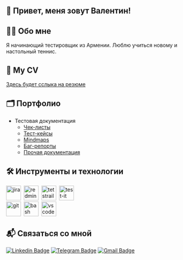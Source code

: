 ## 👋 Привет, меня зовут Валентин! 

## 👨‍💻 Обо мне

Я начинающий тестировщик из Армении.
Люблю учиться новому и настольный теннис.

## 📃 My CV

[Здесь будет сслыка на резюме](https://ссылочку_сюда)

## 🗂️ Портфолио
- Тестовая документация
  -  [Чек-листы](https://github.com/ChizhV/check-lists-portfolio)
  -  [Тест-кейсы](https://github.com/ChizhV/test-cases-portfolio)
  -  [Mindmaps](https://github.com/ChizhV/mindmaps-portfolio)
  -  [Баг-репорты](https://github.com/ChizhV/bug-reports-portfolio)
  -  [Прочая документация](https://github.com/ChizhV/other-documentation-portfolio)


## 🛠 Инструменты и технологии
<div>
  <img src="https://cdn.jsdelivr.net/gh/devicons/devicon/icons/jira/jira-original.svg" title="jira" alt="jira" width="40" height="40"/>&nbsp
  <img src="https://www.redmine.org/attachments/download/3462/redmine_fluid_icon.png" title="redmine" alt="redmine" width="40" height="40"/>&nbsp
  <img src="https://codahosted.io/packs/21236/unversioned/assets/LOGO/ba1091c59bab89cd2fd0f289622731fe16113d7b00905abe64759c313a4b73b76c1b0426076ed76cb74752234c734131df46992d5b8b48fc13e264240e4f7119f736cfeb64df36ded54b5cbf6198b9cadedf18dd0cac5c7dbcd16e6336c29363cd1292ba" title="testrail" alt="tetstrail" width="40" height="40"/>&nbsp
  <img src="https://docs.testit.software/images/testit_logo_icon_blue.png" title="test-it" alt="test-it" width="40" height="40"/>&nbsp
</div>
<div>
  <img src="https://cdn.jsdelivr.net/gh/devicons/devicon/icons/git/git-original.svg" title="git" alt="git" width="40" height="40"/>&nbsp
  <img src="https://upload.wikimedia.org/wikipedia/commons/thumb/4/4b/Bash_Logo_Colored.svg/1024px-Bash_Logo_Colored.svg.png?20180723054350" title="bash" alt="bash" width="40" height="40"/>&nbsp
  <img src="https://cdn.jsdelivr.net/gh/devicons/devicon/icons/vscode/vscode-original.svg" title="vscode" alt="vscode" width="40" height="40"/>&nbsp
</div>

## 📬 Связаться со мной

[![Linkedin Badge](https://img.shields.io/badge/-LinkedIn-0e76a8?style=flat-square&logo=Linkedin&logoColor=white)](https://здесь_будет_ссылка)
[![Telegram Badge](https://img.shields.io/badge/-Telegram-0088cc?style=flat-square&logo=Telegram&logoColor=white)](https://t.me/tuanortsa)
[![Gmail Badge](https://img.shields.io/badge/-Gmail-red?style=flat&logo=Gmail&logoColor=white)](mailto:chizhvalentine@gmail.com)
